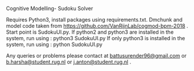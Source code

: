 Cognitive Modelling- Sudoku Solver

Requires Python3, install packages using requirements.txt.
Dmchunk and model code taken from https://github.com/VanRijnLab/cogmod-bpm-2018 .
Start point is SudokuUI.py.
If python2 and python3 are installed in the system, run using : python3 SudokuUI.py
If only python3 is installed in the system, run using : python SudokuUI.py

Any queries or problems please contact at battusurender96@gmail.com  or b.harsha@student.rug.nl or j.anton@student.rug.nl .
